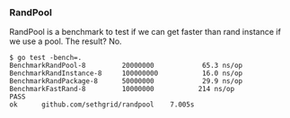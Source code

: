 ### RandPool

RandPool is a benchmark to test if we can get faster than rand instance if we use a pool. The result? No.

```
$ go test -bench=.
BenchmarkRandPool-8       	20000000	        65.3 ns/op
BenchmarkRandInstance-8   	100000000	        16.0 ns/op
BenchmarkRandPackage-8    	50000000	        29.9 ns/op
BenchmarkFastRand-8       	10000000	       214 ns/op
PASS
ok  	github.com/sethgrid/randpool	7.005s
```
